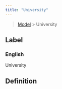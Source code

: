 ```yaml
---
title: "University"
---
```


> [Model](../../) > University

## Label

### English
University


## Definition



    
